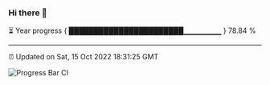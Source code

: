 ### Hi there 👋

⏳ Year progress { ███████████████████████▁▁▁▁▁▁▁ } 78.84 %

---

⏰ Updated on Sat, 15 Oct 2022 18:31:25 GMT

![Progress Bar CI](https://github.com/ZhaoGui/ZhaoGui/workflows/Progress%20Bar%20CI/badge.svg)
